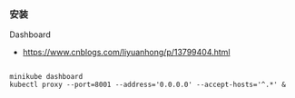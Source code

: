 
### 安装

Dashboard
* https://www.cnblogs.com/liyuanhong/p/13799404.html

```

minikube dashboard
kubectl proxy --port=8001 --address='0.0.0.0' --accept-hosts='^.*' &

```
